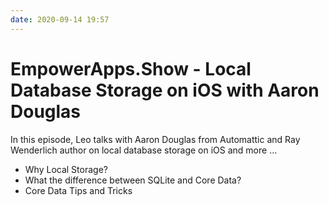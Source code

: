 ```yaml
---
date: 2020-09-14 19:57
---
```

# EmpowerApps.Show - Local Database Storage on iOS with Aaron Douglas


In this episode, Leo talks with Aaron Douglas from Automattic and Ray Wenderlich author on local database storage on iOS and more ...


-   Why Local Storage?
-   What the difference between SQLite and Core Data?
-   Core Data Tips and Tricks